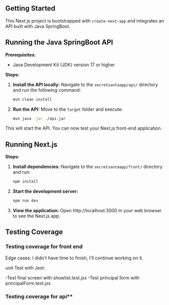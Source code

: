 ## Getting Started

This Next.js project is bootstrapped with `create-next-app` and integrates an API built with Java SpringBoot.

## Running the Java SpringBoot API

**Prerequisites:**

* Java Development Kit (JDK) version 17 or higher

**Steps:**

1. **Install the API locally:**
   Navigate to the `secretsantaapp/api/` directory and run the following command:

   ```bash
   mvn clean install
   ```

2. **Run the API:**
   Move to the `target` folder and execute:

   ```bash
   mvn java -jar ./api.jar
   ```

This will start the API. You can now test your Next.js front-end application.

## Running Next.js

**Steps:**

1. **Install dependencies:**
   Navigate to the `secretsantaapp/front/` directory and run:

   ```bash
   npm install
   ```

2. **Start the development server:**

   ```bash
   npm run dev
   ```

3. **View the application:**
   Open http://localhost:3000 in your web browser to see the Next.js app.

## Testing Coverage

### Testing coverage for front end

Edge cases: I didn't have time to finish, I'll continue working on it.

unit Test with Jest:

-Test final screen with showlist.test.jsx 
-Test principal form with principalForm.test.jsx

### Testing coverage for api**

